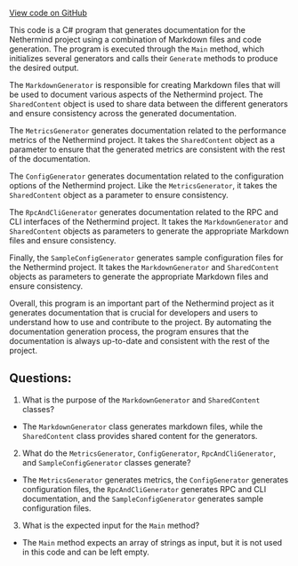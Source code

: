 [View code on GitHub](https://github.com/NethermindEth/nethermind/src/Nethermind/Nethermind.GitBook/Program.cs)

This code is a C# program that generates documentation for the Nethermind project using a combination of Markdown files and code generation. The program is executed through the `Main` method, which initializes several generators and calls their `Generate` methods to produce the desired output.

The `MarkdownGenerator` is responsible for creating Markdown files that will be used to document various aspects of the Nethermind project. The `SharedContent` object is used to share data between the different generators and ensure consistency across the generated documentation.

The `MetricsGenerator` generates documentation related to the performance metrics of the Nethermind project. It takes the `SharedContent` object as a parameter to ensure that the generated metrics are consistent with the rest of the documentation.

The `ConfigGenerator` generates documentation related to the configuration options of the Nethermind project. Like the `MetricsGenerator`, it takes the `SharedContent` object as a parameter to ensure consistency.

The `RpcAndCliGenerator` generates documentation related to the RPC and CLI interfaces of the Nethermind project. It takes the `MarkdownGenerator` and `SharedContent` objects as parameters to generate the appropriate Markdown files and ensure consistency.

Finally, the `SampleConfigGenerator` generates sample configuration files for the Nethermind project. It takes the `MarkdownGenerator` and `SharedContent` objects as parameters to generate the appropriate Markdown files and ensure consistency.

Overall, this program is an important part of the Nethermind project as it generates documentation that is crucial for developers and users to understand how to use and contribute to the project. By automating the documentation generation process, the program ensures that the documentation is always up-to-date and consistent with the rest of the project.
## Questions: 
 1. What is the purpose of the `MarkdownGenerator` and `SharedContent` classes?
- The `MarkdownGenerator` class generates markdown files, while the `SharedContent` class provides shared content for the generators.
2. What do the `MetricsGenerator`, `ConfigGenerator`, `RpcAndCliGenerator`, and `SampleConfigGenerator` classes generate?
- The `MetricsGenerator` generates metrics, the `ConfigGenerator` generates configuration files, the `RpcAndCliGenerator` generates RPC and CLI documentation, and the `SampleConfigGenerator` generates sample configuration files.
3. What is the expected input for the `Main` method?
- The `Main` method expects an array of strings as input, but it is not used in this code and can be left empty.